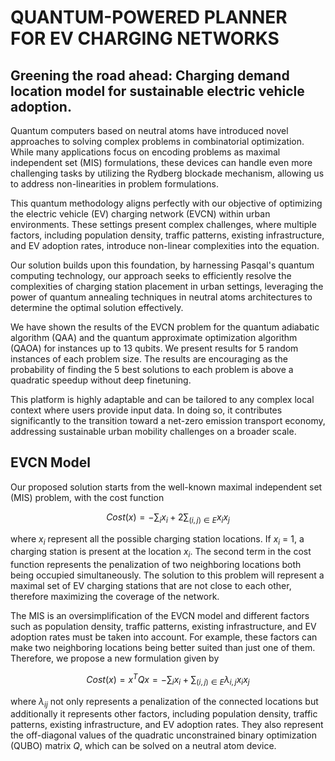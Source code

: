 # QUANTUM-POWERED PLANNER FOR EV CHARGING NETWORKS
## Greening the road ahead: Charging demand location model for sustainable electric vehicle adoption.
Quantum computers based on neutral atoms have introduced novel approaches to solving complex problems in combinatorial optimization. While many applications focus on encoding problems as maximal independent set (MIS) formulations, these devices can handle even more challenging tasks by utilizing the Rydberg blockade mechanism, allowing us to address non-linearities in problem formulations.



This quantum methodology aligns perfectly with our objective of optimizing the electric vehicle (EV) charging network (EVCN) within urban environments. These settings present complex challenges, where multiple factors, including population density, traffic patterns, existing infrastructure, and EV adoption rates, introduce non-linear complexities into the equation.



Our solution builds upon this foundation, by harnessing Pasqal's quantum computing technology, our approach seeks to efficiently resolve the complexities of charging station placement in urban settings, leveraging the power of quantum annealing techniques in neutral atoms architectures to determine the optimal solution effectively. 

We have shown the results of the EVCN problem for the quantum adiabatic algorithm (QAA) and the quantum approximate optimization algorithm (QAOA) for instances up to 13 qubits. We present results for 5 random instances of each problem size. The results are encouraging as the probability of finding the 5 best solutions to each problem is above a quadratic speedup without deep finetuning.


This platform is highly adaptable and can be tailored to any complex local context where users provide input data. In doing so, it contributes significantly to the transition toward a net-zero emission transport economy, addressing sustainable urban mobility challenges on a broader scale.

## EVCN Model

Our proposed solution starts from the well-known maximal independent set (MIS) problem, with the cost function

$$Cost(x) = -\sum_i x_i + 2\sum_{(i,j) \in E}x_i x_j$$ 

where $x_i$ represent all the possible charging station locations. If $x_i$ = 1, a charging station is present at the location $x_i$. The second term in the cost function represents the penalization of two neighboring locations both being occupied simultaneously. The solution to this problem will represent a maximal set of EV charging stations that are not close to each other, therefore maximizing the coverage of the network.

The MIS is an oversimplification of the EVCN model and different factors such as population density, traffic patterns, existing infrastructure, and EV adoption rates must be taken into account. For example, these factors can make two neighboring locations being better suited than just one of them. Therefore, we propose a new formulation given by  

$$Cost(x) = x^TQx = -\sum_i x_i + \sum_{(i,j)\in E}\lambda_{i,j} x_i x_j$$ 

where $\lambda_{ij}$ not only represents a penalization of the connected locations but additionally it represents other factors, including population density, traffic patterns, existing infrastructure, and EV adoption rates. They also represent the off-diagonal values of the quadratic unconstrained binary optimization (QUBO) matrix $Q$, which can be solved on a neutral atom device.


